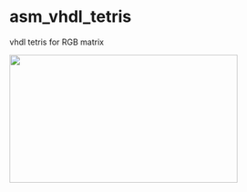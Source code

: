 # asm_vhdl_tetris

vhdl tetris for RGB matrix

<img src="preview/preview.png" width="400" height="225">
